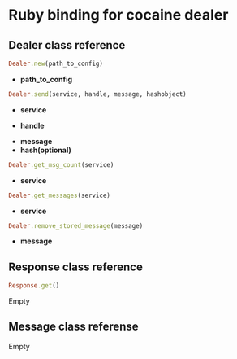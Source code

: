 Ruby binding for cocaine dealer
=================================

Dealer class reference
----------------------
```ruby
Dealer.new(path_to_config)
```    
 * **path_to_config**

```ruby
Dealer.send(service, handle, message, hashobject)
```
 * **service**
 + **handle**
 * **message**
 * **hash(optional)**

```ruby
Dealer.get_msg_count(service)
```
 * **service**

```ruby
Dealer.get_messages(service)
```
 * **service**

```ruby
Dealer.remove_stored_message(message)
```
 * **message**

Response class reference
-----------------------

```ruby
Response.get()
```
Empty

Message class referense
-----------------------

Empty
